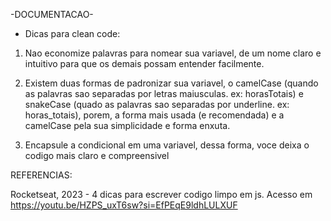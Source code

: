 -DOCUMENTACAO-

* Dicas para clean code:

1. Nao economize palavras para nomear sua variavel, de um nome claro e intuitivo para que os demais possam entender facilmente.

2. Existem duas formas de padronizar sua variavel, o camelCase (quando as palavras sao separadas por letras maiusculas. ex: horasTotais) e snakeCase (quado as palavras sao separadas por underline. ex: horas_totais), porem, a forma mais usada (e recomendada) e a camelCase pela sua simplicidade e forma enxuta.

3. Encapsule a condicional em uma variavel, dessa forma, voce deixa o codigo mais claro e compreensivel

REFERENCIAS:

Rocketseat, 2023 - 4 dicas para escrever codigo limpo em  js. Acesso em https://youtu.be/HZPS_uxT6sw?si=EfPEqE9ldhLULXUF
